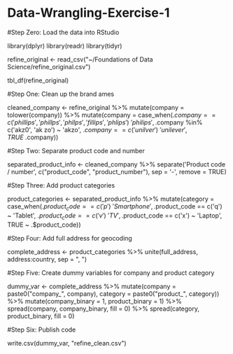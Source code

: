 # Data-Wrangling-Exercise-1

#Step Zero: Load the data into RStudio

library(dplyr)
library(readr)
library(tidyr)

refine_original <- read_csv("~/Foundations of Data Science/refine_original.csv")

tbl_df(refine_original)

#Step One: Clean up the brand ames

cleaned_company <- refine_original %>% mutate(company = tolower(company)) %>% mutate(company = case_when(.$company == c('phillips', 'phillps', 'phllps', 'fillips', 'phlips') ~ 'philips', .$company %in% c('akz0', 'ak zo') ~ 'akzo', .$company == c('unilver') ~ 'unilever', TRUE ~ .$company))

#Step Two: Separate product code and number

separated_product_info <- cleaned_company %>% separate('Product code / number', c("product_code", "product_number"), sep = '-', remove = TRUE)

#Step Three: Add product categories

product_categories <- separated_product_info %>% mutate(category = case_when(.$product_code == c('p') ~ 'Smartphone', .$product_code == c('q') ~ 'Tablet', .$product_code == c('v') ~ 'TV', .$product_code == c('x') ~ 'Laptop', TRUE ~ .$product_code))

#Step Four: Add full address for geocoding

complete_address <- product_categories %>% unite(full_address, address:country, sep = ", ")

#Step Five: Create dummy variables for company and product category

dummy_var <- complete_address %>% mutate(company = paste0("company_", company), category = paste0("product_", category)) %>% mutate(company_binary = 1, product_binary = 1) %>% spread(company, company_binary, fill = 0) %>% spread(category, product_binary, fill = 0)

#Step Six: Publish code

write.csv(dummy_var, "refine_clean.csv")

